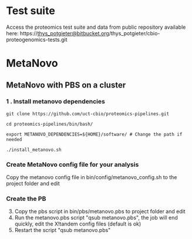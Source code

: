 
# Test suite

Access the proteomics test suite and data from public repository available here:
https://thys_potgieter@bitbucket.org/thys_potgieter/cbio-proteogenomics-tests.git

# MetaNovo 

## MetaNovo with PBS on a cluster

### 1 . Install metanovo dependencies
`git clone https://github.com/uct-cbio/proteomics-pipelines.git`

`cd proteomics-pipelines/bin/bash/`

`export METANOVO_DEPENDENCIES=${HOME}/software/ # Change the path if needed`

`./install_metanovo.sh`

### Create MetaNovo config file for your analysis
Copy the metanovo config file in bin/config/metanovo_config.sh to the project folder and edit

### Create the PB
3) Copy the pbs script in bin/pbs/metanovo.pbs to project folder and edit
4) Run the metanovo.pbs script "qsub metanovo.pbs", the job will end quickly, edit the X!tandem config files (default is ok)
5) Restart the script "qsub metanovo.pbs"
